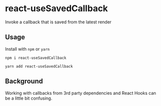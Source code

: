 # react-useSavedCallback

Invoke a callback that is saved from the latest render

## Usage

Install with `npm` or `yarn`

```
npm i react-useSavedCallback
```

```
yarn add react-useSavedCallback
```




## Background

Working with callbacks from 3rd party dependencies and React Hooks can be a little bit confusing.